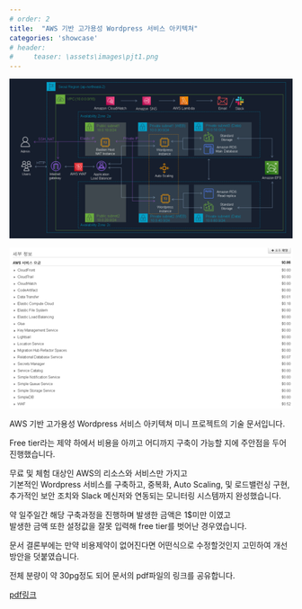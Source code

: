 ```yaml
---
# order: 2
title:  "AWS 기반 고가용성 Wordpress 서비스 아키텍쳐"
categories: 'showcase'
# header:
#     teaser: \assets\images\pjt1.png
---
```


![arch](/assets/images/archi.png)

![invoice](/assets/images/invoice.png)


AWS 기반 고가용성 Wordpress 서비스 아키텍쳐 미니 프로젝트의 기술 문서입니다.   

Free tier라는 제약 하에서 비용을 아끼고 어디까지 구축이 가능할 지에 주안점을 두어 진행했습니다.   

무료 및 체험 대상인 AWS의 리소스와 서비스만 가지고      
기본적인 Wordpress 서비스를 구축하고, 중복화, Auto Scaling, 및 로드밸런싱 구현,    
추가적인 보안 조치와 Slack 메신저와 연동되는 모니터링 시스템까지 완성했습니다.   

약 일주일간 해당 구축과정을 진행하며 발생한 금액은 1$미만 이였고    
발생한 금액 또한 설정값을 잘못 입력해 free tier를 벗어난 경우였습니다.  

문서 결론부에는 만약 비용제약이 없어진다면 어떤식으로 수정할것인지 고민하여 개선방안을 덧붙였습니다.    

전체 분량이 약 30pg정도 되어 문서의 pdf파일의 링크를 공유합니다.

[pdf링크](https://drive.google.com/file/d/1h3WR5AvGow3kOYMQTPfLBV346HjebEWy/view?usp=sharing)


